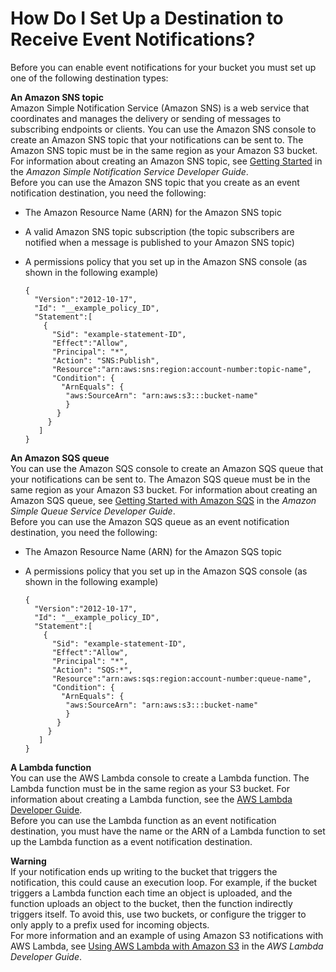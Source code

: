 # How Do I Set Up a Destination to Receive Event Notifications?<a name="setup-event-notification-destination"></a>

Before you can enable event notifications for your bucket you must set up one of the following destination types:

**An Amazon SNS topic**  
Amazon Simple Notification Service \(Amazon SNS\) is a web service that coordinates and manages the delivery or sending of messages to subscribing endpoints or clients\. You can use the Amazon SNS console to create an Amazon SNS topic that your notifications can be sent to\. The Amazon SNS topic must be in the same region as your Amazon S3 bucket\. For information about creating an Amazon SNS topic, see [Getting Started](https://docs.aws.amazon.com/sns/latest/dg/GettingStarted.html) in the *Amazon Simple Notification Service Developer Guide*\.  
Before you can use the Amazon SNS topic that you create as an event notification destination, you need the following:  
+ The Amazon Resource Name \(ARN\) for the Amazon SNS topic
+ A valid Amazon SNS topic subscription \(the topic subscribers are notified when a message is published to your Amazon SNS topic\)
+ A permissions policy that you set up in the Amazon SNS console \(as shown in the following example\)

  ```
  {
    "Version":"2012-10-17",
    "Id": "__example_policy_ID",
    "Statement":[
      {
        "Sid": "example-statement-ID",
        "Effect":"Allow",
        "Principal": "*",
        "Action": "SNS:Publish",
        "Resource":"arn:aws:sns:region:account-number:topic-name", 
        "Condition": { 
          "ArnEquals": {
  	       "aws:SourceArn": "arn:aws:s3:::bucket-name"
           }
         } 
       }
     ]
  }
  ```

**An Amazon SQS queue**  
You can use the Amazon SQS console to create an Amazon SQS queue that your notifications can be sent to\. The Amazon SQS queue must be in the same region as your Amazon S3 bucket\. For information about creating an Amazon SQS queue, see [Getting Started with Amazon SQS](https://docs.aws.amazon.com/AWSSimpleQueueService/latest/SQSDeveloperGuide/sqs-getting-started.html) in the *Amazon Simple Queue Service Developer Guide*\.   
Before you can use the Amazon SQS queue as an event notification destination, you need the following:  
+ The Amazon Resource Name \(ARN\) for the Amazon SQS topic
+ A permissions policy that you set up in the Amazon SQS console \(as shown in the following example\)

  ```
  {
    "Version":"2012-10-17",
    "Id": "__example_policy_ID",
    "Statement":[
      {
        "Sid": "example-statement-ID",
        "Effect":"Allow",
        "Principal": "*",
        "Action": "SQS:*",
        "Resource":"arn:aws:sqs:region:account-number:queue-name", 
        "Condition": { 
          "ArnEquals": {
  	       "aws:SourceArn": "arn:aws:s3:::bucket-name"
           }
         } 
       }
     ]
  }
  ```

**A Lambda function**  
You can use the AWS Lambda console to create a Lambda function\. The Lambda function must be in the same region as your S3 bucket\. For information about creating a Lambda function, see the [AWS Lambda Developer Guide](https://docs.aws.amazon.com/lambda/latest/dg/)\.  
Before you can use the Lambda function as an event notification destination, you must have the name or the ARN of a Lambda function to set up the Lambda function as a event notification destination\. 

**Warning**  
If your notification ends up writing to the bucket that triggers the notification, this could cause an execution loop\. For example, if the bucket triggers a Lambda function each time an object is uploaded, and the function uploads an object to the bucket, then the function indirectly triggers itself\. To avoid this, use two buckets, or configure the trigger to only apply to a prefix used for incoming objects\.  
For more information and an example of using Amazon S3 notifications with AWS Lambda, see [Using AWS Lambda with Amazon S3](https://docs.aws.amazon.com/lambda/latest/dg/with-s3.html) in the *AWS Lambda Developer Guide*\. 